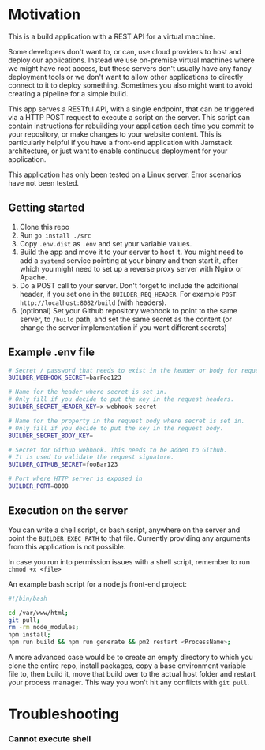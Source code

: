 # Motivation

This is a build application with a REST API for a virtual machine. 

Some developers don't want to, or can, use cloud providers to host and deploy our applications. Instead we use on-premise
virtual machines where we might have root access, but these servers don't usually have any fancy deployment tools or we don't want to allow
other applications to directly connect to it to deploy something. Sometimes you also might want to avoid creating a pipeline for a simple build.

This app serves a RESTful API, with a single endpoint, that can be triggered via a HTTP POST request to execute a script on the server. 
This script can contain instructions for rebuilding your application each time you commit to your repository, or make changes to your
website content. This is particularly helpful if you have a front-end application with Jamstack architecture, or just want to enable
continuous deployment for your application.

This application has only been tested on a Linux server. Error scenarios have not been tested.

## Getting started

1. Clone this repo
2. Run `go install ./src`
3. Copy `.env.dist` as `.env` and set your variable values.
4. Build the app and move it to your server to host it. You might need to add a `systemd` service pointing at your binary and then start it, after which you might need to set up a reverse proxy server with Nginx or Apache.
5. Do a POST call to your server. Don't forget to include the additional header, if you set one in the `BUILDER_REQ_HEADER`. For example `POST http://localhost:8082/build` (with headers).
6. (optional) Set your Github repository webhook to point to the same server, to `/build` path, and set the same secret as the content (or change the server implementation if you want different secrets) 

## Example .env file

```bash
# Secret / password that needs to exist in the header or body for request validation
BUILDER_WEBHOOK_SECRET=barFoo123

# Name for the header where secret is set in.
# Only fill if you decide to put the key in the request headers.
BUILDER_SECRET_HEADER_KEY=x-webhook-secret

# Name for the property in the request body where secret is set in.
# Only fill if you decide to put the key in the request body.
BUILDER_SECRET_BODY_KEY=

# Secret for Github webhook. This needs to be added to Github.
# It is used to validate the request signature.
BUILDER_GITHUB_SECRET=fooBar123

# Port where HTTP server is exposed in
BUILDER_PORT=8008
```

## Execution on the server

You can write a shell script, or bash script, anywhere on the server and point the `BUILDER_EXEC_PATH` to that file.
Currently providing any arguments from this application is not possible. 

In case you run into permission issues with a shell script, remember to run `chmod +x <file>`

An example bash script for a node.js front-end project:

```sh
#!/bin/bash

cd /var/www/html;
git pull;
rm -rm node_modules;
npm install;
npm run build && npm run generate && pm2 restart <ProcessName>;
```

A more advanced case would be to create an empty directory to which you clone the entire repo, install packages, copy a base environment variable file to, then build it, move that build over to the actual host folder and restart your process manager. This way you won't hit any conflicts with `git pull`.

# Troubleshooting

### Cannot execute shell
